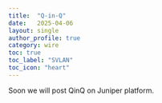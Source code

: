 ```yaml
---
title:  "Q-in-Q"
date:   2025-04-06
layout: single
author_profile: true
category: wire
toc: true
toc_label: "SVLAN"
toc_icon: "heart"
---
```


Soon we will post QinQ on Juniper platform.